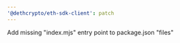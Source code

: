 ```yaml
---
'@dethcrypto/eth-sdk-client': patch
---
```


Add missing "index.mjs" entry point to package.json "files"
